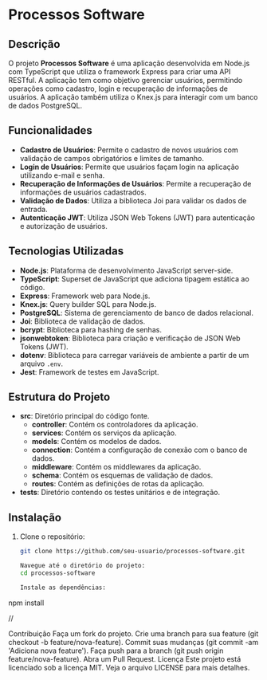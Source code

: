 # Processos Software

## Descrição

O projeto **Processos Software** é uma aplicação desenvolvida em Node.js com TypeScript que utiliza o framework Express para criar uma API RESTful. A aplicação tem como objetivo gerenciar usuários, permitindo operações como cadastro, login e recuperação de informações de usuários. A aplicação também utiliza o Knex.js para interagir com um banco de dados PostgreSQL.

## Funcionalidades

- **Cadastro de Usuários**: Permite o cadastro de novos usuários com validação de campos obrigatórios e limites de tamanho.
- **Login de Usuários**: Permite que usuários façam login na aplicação utilizando e-mail e senha.
- **Recuperação de Informações de Usuários**: Permite a recuperação de informações de usuários cadastrados.
- **Validação de Dados**: Utiliza a biblioteca Joi para validar os dados de entrada.
- **Autenticação JWT**: Utiliza JSON Web Tokens (JWT) para autenticação e autorização de usuários.

## Tecnologias Utilizadas

- **Node.js**: Plataforma de desenvolvimento JavaScript server-side.
- **TypeScript**: Superset de JavaScript que adiciona tipagem estática ao código.
- **Express**: Framework web para Node.js.
- **Knex.js**: Query builder SQL para Node.js.
- **PostgreSQL**: Sistema de gerenciamento de banco de dados relacional.
- **Joi**: Biblioteca de validação de dados.
- **bcrypt**: Biblioteca para hashing de senhas.
- **jsonwebtoken**: Biblioteca para criação e verificação de JSON Web Tokens (JWT).
- **dotenv**: Biblioteca para carregar variáveis de ambiente a partir de um arquivo `.env`.
- **Jest**: Framework de testes em JavaScript.

## Estrutura do Projeto

- **src**: Diretório principal do código fonte.
  - **controller**: Contém os controladores da aplicação.
  - **services**: Contém os serviços da aplicação.
  - **models**: Contém os modelos de dados.
  - **connection**: Contém a configuração de conexão com o banco de dados.
  - **middleware**: Contém os middlewares da aplicação.
  - **schema**: Contém os esquemas de validação de dados.
  - **routes**: Contém as definições de rotas da aplicação.
- **tests**: Diretório contendo os testes unitários e de integração.

## Instalação

1. Clone o repositório:
   ```sh
   git clone https://github.com/seu-usuario/processos-software.git

   Navegue até o diretório do projeto:
   cd processos-software

   Instale as dependências:
npm install

//

Contribuição
Faça um fork do projeto.
Crie uma branch para sua feature (git checkout -b feature/nova-feature).
Commit suas mudanças (git commit -am 'Adiciona nova feature').
Faça push para a branch (git push origin feature/nova-feature).
Abra um Pull Request.
Licença
Este projeto está licenciado sob a licença MIT. Veja o arquivo LICENSE para mais detalhes.


